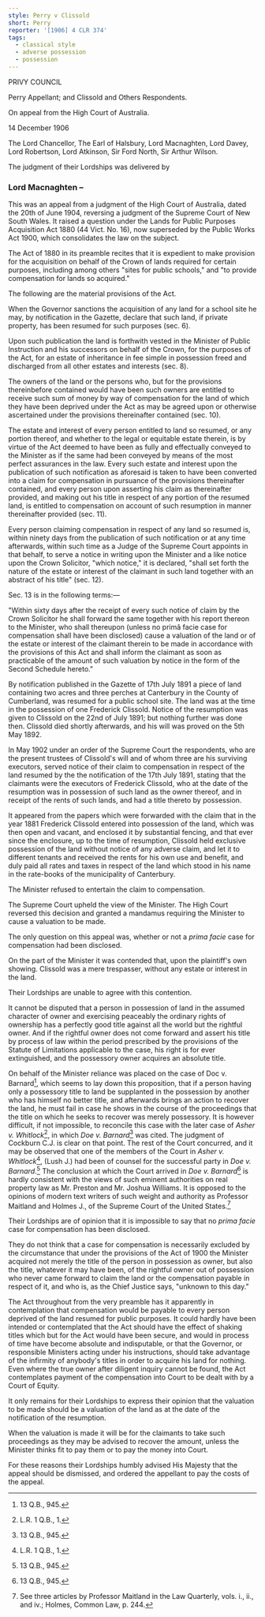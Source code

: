```yaml
---
style: Perry v Clissold
short: Perry
reporter: '[1906] 4 CLR 374'
tags:
  - classical style
  - adverse possession
  - possession
---
```


PRIVY COUNCIL

Perry Appellant; and Clissold and Others Respondents.

On appeal from the High Court of Australia.

14 December 1906

The Lord Chancellor, The Earl of Halsbury, Lord Macnaghten, Lord Davey, Lord Robertson, Lord Atkinson, Sir Ford North, Sir Arthur Wilson.

The judgment of their Lordships was delivered by

### Lord Macnaghten – 

This was an appeal from a judgment of the High Court of Australia, dated the 20th of June 1904, reversing a judgment of the Supreme Court of New South Wales. It raised a question under the Lands for Public Purposes Acquisition Act 1880 (44 Vict. No. 16), now superseded by the Public Works Act 1900, which consolidates the law on the subject.

The Act of 1880 in its preamble recites that it is expedient to make provision for the acquisition on behalf of the Crown of lands required for certain purposes, including among others "sites for public schools," and "to provide compensation for lands so acquired."

The following are the material provisions of the Act.

When the Governor sanctions the acquisition of any land for a school site he may, by notification in the Gazette, declare that such land, if private property, has been resumed for such purposes (sec. 6).

Upon such publication the land is forthwith vested in the Minister of Public Instruction and his successors on behalf of the Crown, for the purposes of the Act, for an estate of inheritance in fee simple in possession freed and discharged from all other estates and interests (sec. 8).

The owners of the land or the persons who, but for the provisions thereinbefore contained would have been such owners are entitled to receive such sum of money by way of compensation for the land of which they have been deprived under the Act as may be agreed upon or otherwise ascertained under the provisions thereinafter contained (sec. 10).

The estate and interest of every person entitled to land so resumed, or any portion thereof, and whether to the legal or equitable estate therein, is by virtue of the Act deemed to have been as fully and effectually conveyed to the Minister as if the same had been conveyed by means of the most perfect assurances in the law. Every such estate and interest upon the publication of such notification as aforesaid is taken to have been converted into a claim for compensation in pursuance of the provisions thereinafter contained, and every person upon asserting his claim as thereinafter provided, and making out his title in respect of any portion of the resumed land, is entitled to compensation on account of such resumption in manner thereinafter provided (sec. 11).

Every person claiming compensation in respect of any land so resumed is, within ninety days from the publication of such notification or at any time afterwards, within such time as a Judge of the Supreme Court appoints in that behalf, to serve a notice in writing upon the Minister and a like notice upon the Crown Solicitor, "which notice," it is declared, "shall set forth the nature of the estate or interest of the claimant in such land together with an abstract of his title" (sec. 12).

Sec. 13 is in the following terms:—

"Within sixty days after the receipt of every such notice of claim by the Crown Solicitor he shall forward the same together with his report thereon to the Minister, who shall thereupon (unless no primâ facie case for compensation shall have been disclosed) cause a valuation of the land or of the estate or interest of the claimant therein to be made in accordance with the provisions of this Act and shall inform the claimant as soon as practicable of the amount of such valuation by notice in the form of the Second Schedule hereto."

By notification published in the Gazette of 17th July 1891 a piece of land containing two acres and three perches at Canterbury in the County of Cumberland, was resumed for a public school site. The land was at the time in the possession of one Frederick Clissold. Notice of the resumption was given to Clissold on the 22nd of July 1891; but nothing further was done then. Clissold died shortly afterwards, and his will was proved on the 5th May 1892.

In May 1902 under an order of the Supreme Court the respondents, who are the present trustees of Clissold's will and of whom three are his surviving executors, served notice of their claim to compensation in respect of the land resumed by the the notification of the 17th July 1891, stating that the claimants were the executors of Frederick Clissold, who at the date of the resumption was in possession of such land as the owner thereof, and in receipt of the rents of such lands, and had a title thereto by possession.

It appeared from the papers which were forwarded with the claim that in the year 1881 Frederick Clissold entered into possession of the land, which was then open and vacant, and enclosed it by substantial fencing, and that ever since the enclosure, up to the time of resumption, Clissold held exclusive possession of the land without notice of any adverse claim, and let it to different tenants and received the rents for his own use and benefit, and duly paid all rates and taxes in respect of the land which stood in his name in the rate-books of the municipality of Canterbury.

The Minister refused to entertain the claim to compensation.

The Supreme Court upheld the view of the Minister. The High Court reversed this decision and granted a mandamus requiring the Minister to cause a valuation to be made.

The only question on this appeal was, whether or not a *prima facie* case for compensation had been disclosed.

On the part of the Minister it was contended that, upon the plaintiff's own showing. Clissold was a mere trespasser, without any estate or interest in the land.

Their Lordships are unable to agree with this contention.

It cannot be disputed that a person in possession of land in the assumed character of owner and exercising peaceably the ordinary rights of ownership has a perfectly good title against all the world but the rightful owner. And if the rightful owner does not come forward and assert his title by process of law within the period prescribed by the provisions of the Statute of Limitations applicable to the case, his right is for ever extinguished, and the possessory owner acquires an absolute title.

On behalf of the Minister reliance was placed on the case of Doc v. Barnard[^1], which seems to lay down this proposition, that if a person having only a possessory title to land be supplanted in the possession by another who has himself no better title, and afterwards brings an action to recover the land, he must fail in case he shows in the course of the proceedings that the title on which he seeks to recover was merely possessory. It is however difficult, if not impossible, to reconcile this case with the later case of *Asher v. Whitlock*[^2], in which *Doe v. Barnard*[^3] was cited. The judgment of Cockburn C.J. is clear on that point. The rest of the Court concurred, and it may be observed that one of the members of the Court in *Asher v. Whitlock*[^4], (Lush J.) had been of counsel for the successful party in *Doe v. Barnard*.[^5] The conclusion at which the Court arrived in *Doe v. Barnard*[^6] is hardly consistent with the views of such eminent authorities on real property law as Mr. Preston and Mr. Joshua Williams. It is opposed to the opinions of modern text writers of such weight and authority as Professor Maitland and Holmes J., of the Supreme Court of the United States.[^7]

Their Lordships are of opinion that it is impossible to say that no *prima facie* case for compensation has been disclosed.

They do not think that a case for compensation is necessarily excluded by the circumstance that under the provisions of the Act of 1900 the Minister acquired not merely the title of the person in possession as owner, but also the title, whatever it may have been, of the rightful owner out of possession who never came forward to claim the land or the compensation payable in respect of it, and who is, as the Chief Justice says, "unknown to this day."

The Act throughout from the very preamble has it apparently in contemplation that compensation would be payable to every person deprived of the land resumed for public purposes. It could hardly have been intended or contemplated that the Act should have the effect of shaking titles which but for the Act would have been secure, and would in process of time have become absolute and indisputable, or that the Governor, or responsible Ministers acting under his instructions, should take advantage of the infirmity of anybody's titles in order to acquire his land for nothing. Even where the true owner after diligent inquiry cannot be found, the Act contemplates payment of the compensation into Court to be dealt with by a Court of Equity.

It only remains for their Lordships to express their opinion that the valuation to be made should be a valuation of the land as at the date of the notification of the resumption.

When the valuation is made it will be for the claimants to take such proceedings as they may be advised to recover the amount, unless the Minister thinks fit to pay them or to pay the money into Court.

For these reasons their Lordships humbly advised His Majesty that the appeal should be dismissed, and ordered the appellant to pay the costs of the appeal.

[^1]: 13 Q.B., 945.

[^2]: L.R. 1 Q.B., 1.

[^3]: 13 Q.B., 945.

[^4]: L.R. 1 Q.B., 1.

[^5]: 13 Q.B., 945.

[^6]: 13 Q.B., 945.

[^7]: See three articles by Professor Maitland in the Law Quarterly, vols. i., ii., and iv.; Holmes, Common Law, p. 244.
